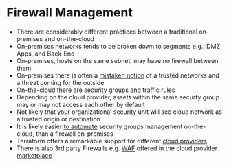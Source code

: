 # Firewall Management

* There are considerably different practices between a traditional on-premises and on-the-cloud
* On-premises networks tends to be broken down to segments e.g.: DMZ, Apps, and Back-End
* On-premises, hosts on the same subnet, may have no firewall between them
* On-premises there is often a [mistaken notion](https://digitalguardian.com/blog/insider-outsider-data-security-threats) of a trusted networks and a threat coming for the outside
* On-the-cloud there are security groups and traffic rules
* Depending on the cloud provider, assets within the same securty group may or may not access each other by default
* Not likely that your organizational security unit will see cloud network as a trusted origin or destination
* It is likely easier [to automate](https://www.terraform.io/docs/providers/azure/r/security_group.html) security groups management on-the-cloud, than a firewall on-premises
* Terraform offers a remarkable support for different [cloud providers](https://www.terraform.io/docs/providers/)
* There is also 3rd party Firewalls e.g. [WAF](https://en.wikipedia.org/wiki/Web_application_firewall) offered in the cloud provider [marketplace](https://azuremarketplace.microsoft.com/en-us/marketplace/apps?search=firewall&page=1)
  
